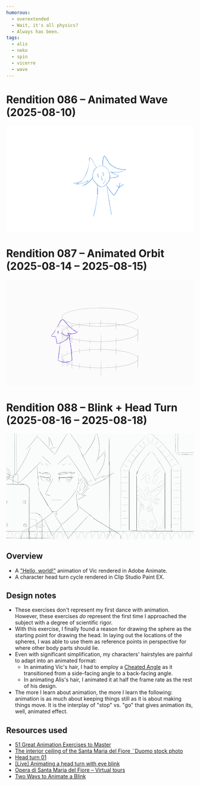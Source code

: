 ```yaml
---
humorous:
  - overextended
  - Wait, it's all physics?
  - Always has been.
tags:
  - alis
  - neko
  - spin
  - vicerre
  - wave
---
```


# Rendition 086 – Animated Wave (2025-08-10)

<img src="assets/2025-08-10_image-349.gif">

# Rendition 087 – Animated Orbit (2025-08-14 – 2025-08-15)

<img src="assets/2025-08-15_image-350.gif">

# Rendition 088 – Blink + Head Turn (2025-08-16 – 2025-08-18)

<img src="assets/2025-08-18_image-351.gif">

## Overview

- A ["Hello, world!"](https://en.wikipedia.org/wiki/%22Hello,_World!%22_program) animation of Vic rendered in Adobe Animate.
- A character head turn cycle rendered in Clip Studio Paint EX.

## Design notes

- These exercises don't represent my first dance with animation. However, these exercises _do_ represent the first time I approached the subject with a degree of scientific rigor.
- With this exercise, I finally found a reason for drawing the sphere as the starting point for drawing the head. In laying out the locations of the spheres, I was able to use them as reference points in perspective for where other body parts should lie.
- Even with significant simplification, my characters' hairstyles are painful to adapt into an animated format:
  - In animating Vic's hair, I had to employ a [Cheated Angle](https://tvtropes.org/pmwiki/pmwiki.php/Main/CheatedAngle) as it transitioned from a side-facing angle to a back-facing angle.
  - In animating Alis's hair, I animated it at half the frame rate as the rest of his design.
- The more I learn about animation, the more I learn the following: animation is as much about keeping things still as it is about making things move. It is the interplay of "stop" vs. "go" that gives animation its, well, animated effect.

## Resources used

- [51 Great Animation Exercises to Master](https://www.animatorisland.com/51-great-animation-exercises-to-master/)
- [The interior ceiling of the Santa Maria del Fiore ¨Duomo stock photo](https://www.istockphoto.com/photo/1480629498-508237060)
- [Head turn 01](https://www.animatorisland.com/animation-secret-getting-there-is-half-the-fun/headturn01/)
- [[Live] Animating a head turn with eye blink](https://www.animatorisland.com/live-animating-a-head-turn-with-eye-blink/)
- [Opera di Santa Maria del Fiore – Virtual tours](https://duomo.firenze.it/en/634/virtual-tours)
- [Two Ways to Animate a Blink](https://www.youtube.com/watch?v=lgqQFz9sA48)
